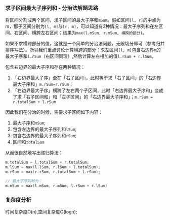 ### 求子区间最大子序列和 - 分治法解题思路

将区间分割成两个区间，求子区间的最大子序和`mSum`。假如区间`[l, r]`的中点为m，那子区间分别为`[l, m]`与`[r, m]`，可以知道有3种情况：最大子序列和在左区间、右区间、横跨左右区间；结果为`max(l.mSum, r.mSum, 横跨的部分)`。

如果不求横跨部分的值，这就是一个简单的分治法问题，无限切分即可（参考归并排序写法）。所以我们重点讨论计算横跨的部分：求左区间`[l, m]`包含右边界`m`的最大子序和`l.rSum`（右区间同理）,然后计算左右相加的值`l.rSum + r.lSum`。

包含右边界的最大子序和存在两种情况：

1. 「右边界最大子序」全在「右子区间」，此时等于求「右子区间」的「右边界最大子序和」`m.rSum=r.rSum`；
2. 「右边界最大子序」横跨了左右两个子区间，此时「右边界最大子序和」变成了求「右子区间和」和「左子区间」的「右边界最大子序和」；`m.rSum = r.totalSum + l.rSum`

因此我们在分治的时候，需要求子区间如下内容：

1. 最大子序和`mSum`;
2. 包含左边界的最大子序列和`lSum`;
3. 包含右边界的最大子序列和`rSum`;
4. 区间和`totalSum`

从而很自然地写出递归算法：

```go
m.totalSum = l.totalSum + r.totalSum;
m.lSum = max(l.lSum, r.lSum + l.totalSum);
m.rSum = max(r.rSum, r.totalSum + l.rSum);

// 最大子序列和为：
m.mSum = max(l.mSum, r.mSum, l.rSum + r.lSum)
```

### 复杂度分析

时间复杂度O(n),空间复杂度O(logn); 











